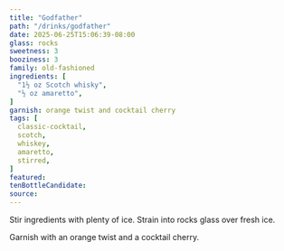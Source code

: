 ```yaml
---
title: "Godfather"
path: "/drinks/godfather"
date: 2025-06-25T15:06:39-08:00
glass: rocks
sweetness: 3
booziness: 3
family: old-fashioned
ingredients: [
  "1½ oz Scotch whisky",
  "½ oz amaretto",
]
garnish: orange twist and cocktail cherry
tags: [
  classic-cocktail,
  scotch,
  whiskey,
  amaretto,
  stirred,
]
featured:
tenBottleCandidate:
source:
---
```


Stir ingredients with plenty of ice. Strain into rocks glass over fresh ice.

Garnish with an orange twist and a cocktail cherry.
